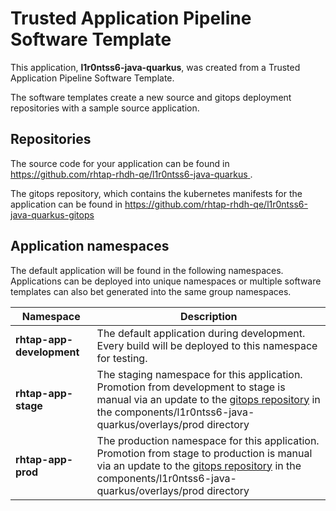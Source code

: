 # Trusted Application Pipeline Software Template

This application, **l1r0ntss6-java-quarkus**, was created from a Trusted Application Pipeline Software Template.

The software templates create a new source and gitops deployment repositories with a sample source application. 

## Repositories

The source code for your application can be found in [https://github.com/rhtap-rhdh-qe/l1r0ntss6-java-quarkus ](https://github.com/rhtap-rhdh-qe/l1r0ntss6-java-quarkus ).
 
The gitops repository, which contains the kubernetes manifests for the application can be found in 
[https://github.com/rhtap-rhdh-qe/l1r0ntss6-java-quarkus-gitops ](https://github.com/rhtap-rhdh-qe/l1r0ntss6-java-quarkus-gitops ) 

## Application namespaces 

The default application will be found in the following namespaces. Applications can be deployed into unique namespaces or multiple software templates can also bet generated into the same group namespaces.  

|  Namespace   |  Description   |  
| -------- | -------- |   
| **rhtap-app-development** | The default application during development. Every build will be deployed to this namespace for testing. | 
| **rhtap-app-stage** | The staging namespace for this application. Promotion from development to stage is manual via an update to the [gitops repository](https://github.com/rhtap-rhdh-qe/l1r0ntss6-java-quarkus-gitops ) in the components/l1r0ntss6-java-quarkus/overlays/prod directory |  
| **rhtap-app-prod** | The production namespace for this application. Promotion from stage to production is manual via an update to the [gitops repository](https://github.com/rhtap-rhdh-qe/l1r0ntss6-java-quarkus-gitops ) in the components/l1r0ntss6-java-quarkus/overlays/prod directory | 